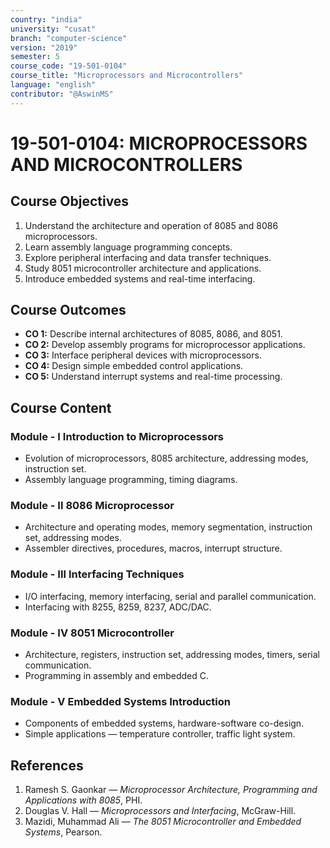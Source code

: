 ```yaml
---
country: "india"
university: "cusat"
branch: "computer-science"
version: "2019"
semester: 5
course_code: "19-501-0104"
course_title: "Microprocessors and Microcontrollers"
language: "english"
contributor: "@AswinMS"
---
```


# 19-501-0104: MICROPROCESSORS AND MICROCONTROLLERS

## Course Objectives
1. Understand the architecture and operation of 8085 and 8086 microprocessors.
2. Learn assembly language programming concepts.
3. Explore peripheral interfacing and data transfer techniques.
4. Study 8051 microcontroller architecture and applications.
5. Introduce embedded systems and real-time interfacing.

## Course Outcomes
* **CO 1:** Describe internal architectures of 8085, 8086, and 8051.
* **CO 2:** Develop assembly programs for microprocessor applications.
* **CO 3:** Interface peripheral devices with microprocessors.
* **CO 4:** Design simple embedded control applications.
* **CO 5:** Understand interrupt systems and real-time processing.

## Course Content

### Module - I Introduction to Microprocessors
* Evolution of microprocessors, 8085 architecture, addressing modes, instruction set.
* Assembly language programming, timing diagrams.

### Module - II 8086 Microprocessor
* Architecture and operating modes, memory segmentation, instruction set, addressing modes.
* Assembler directives, procedures, macros, interrupt structure.

### Module - III Interfacing Techniques
* I/O interfacing, memory interfacing, serial and parallel communication.
* Interfacing with 8255, 8259, 8237, ADC/DAC.

### Module - IV 8051 Microcontroller
* Architecture, registers, instruction set, addressing modes, timers, serial communication.
* Programming in assembly and embedded C.

### Module - V Embedded Systems Introduction
* Components of embedded systems, hardware-software co-design.
* Simple applications — temperature controller, traffic light system.

## References
1. Ramesh S. Gaonkar — *Microprocessor Architecture, Programming and Applications with 8085*, PHI.
2. Douglas V. Hall — *Microprocessors and Interfacing*, McGraw-Hill.
3. Mazidi, Muhammad Ali — *The 8051 Microcontroller and Embedded Systems*, Pearson.

